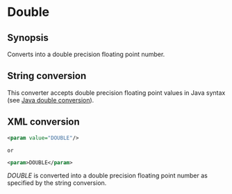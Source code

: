 <h1 class="converter">Double</h1>

## Synopsis

Converts into a double precision floating point number.

## String conversion

This converter accepts double precision floating point values in Java syntax (see [Java double conversion](http://download.oracle.com/javase/7/docs/api/java/lang/Double.html#valueOf(java.lang.String))).

## XML conversion



```xml
<param value="DOUBLE"/>
```


	or
	

```xml
<param>DOUBLE</param>
```

*DOUBLE* is converted into a double precision floating point number as specified by the string conversion.
  

